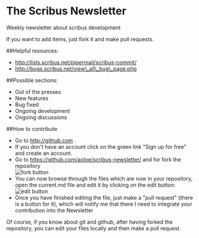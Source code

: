# The Scribus Newsletter

Weekly newsletter about scribus development

If you want to add items, just fork it and make pull requests.

##Helpful resources:

- http://lists.scribus.net/pipermail/scribus-commit/
- http://bugs.scribus.net/view\_all\_bug\_page.php

##Possible sections:

- Out of the presses
- New features
- Bug fixed
- Ongoing development
- Ongoing discussions

##How to contribute
- Go to http://github.com .
- If you don't have an account click on the green link "Sign up for free" and create an account.
- Go to https://github.com/aoloe/scribus-newsletter/ and for fork the repository<br>
  ![fork button](https://github.s3.amazonaws.com/docs/bootcamp_3_fork.jpg)
- You can now browse through the files which are now in your repository, open the current.md file
  and edit it by clicking on the edit button:<br>
  ![edit button](https://a248.e.akamai.net/camo.github.com/911659f61e808a2f1d477e06ba8e356a7982d951/68747470733a2f2f696d672e736b697463682e636f6d2f32303131303831352d6266726d6479663874746a3261696939377862373731323439352e706e67)
- Once you have finished editing the file, just make a "pull request" (there is a button for it), which
  will notify me that there I need to integrate your contribution into the Newsletter

Of course, if you know about git and github, after having forked the repository,  you can edit your files locally and then make a pull request.